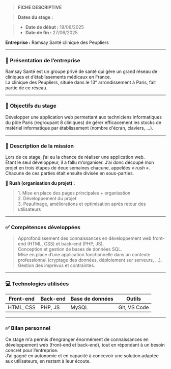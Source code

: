 > **FICHE DESCRIPTIVE**

> **Dates du stage :**  

> - **Date de début :** 19/06/2025  
> - **Date de fin :** 27/06/2025  

**Entreprise :** Ramsay Santé clinique des Peupliers

---

### 🏥 Présentation de l’entreprise

Ramsay Santé est un groupe privé de santé qui gère un grand réseau de cliniques et d’établissements médicaux en France.  
La clinique des Peupliers, située dans le 13ᵉ arrondissement à Paris, fait partie de ce réseau.

---

### 🎯 Objectifs du stage

Développer une application web permettant aux techniciens informatiques du pôle Paris (regroupant 8 cliniques) de gérer efficacement les stocks de matériel informatique par établissement (nombre d'écran, claviers, ...).

---

### 📌 Description de la mission

Lors de ce stage, j’ai eu la chance de réaliser une application web.  
Étant le seul développeur, il a fallu m’organiser. J’ai donc découpé mon projet en trois étapes de deux semaines chacune, appelées *« rush »*.  
Chacune de ces parties était ensuite divisée en sous-parties.

**🚀 Rush (organisation du projet) :**

> 1️. Mise en place des pages principales + organisation  
> 2️. Développement du projet  
> 3️. Peaufinage, améliorations et optimisation après retour des utilisateurs  

---

### ✅ Compétences développées

> Approfondissement des connaissances en développement web front-end (HTML, CSS) et back-end (PHP, JS).  
> Conception et gestion de bases de données SQL.  
> Mise en place d’une application fonctionnelle dans un contexte professionnel (cryptage des données, déploiement sur serveurs, …).  
> Gestion des imprévus et contraintes.  

---

### 💻 Technologies utilisées

| Front-end  | Back-end | Base de données | Outils       |
|------------|----------|-----------------|--------------|
| HTML, CSS  | PHP, JS  | MySQL           | Git, VS Code |

---

### ✅ Bilan personnel

Ce stage m’a permis d’engranger énormément de connaissances en développement web (front-end et back-end), tout en répondant à un besoin concret pour l’entreprise.  
J’ai gagné en autonomie et en capacité à concevoir une solution adaptée aux utilisateurs, en restant à leur écoute.
